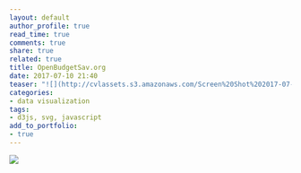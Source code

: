 ```yaml
---
layout: default
author_profile: true
read_time: true
comments: true
share: true
related: true
title: OpenBudgetSav.org
date: 2017-07-10 21:40
teaser: "![](http://cvlassets.s3.amazonaws.com/Screen%20Shot%202017-07-10%20at%209.41.17%20PM.png)"
categories:
- data visualization
tags:
- d3js, svg, javascript
add_to_portfolio:
- true
---
```


![](http://cvlassets.s3.amazonaws.com/Screen%20Shot%202017-07-10%20at%209.41.17%20PM.png)
